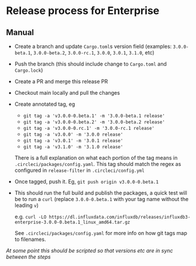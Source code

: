 # Release process for Enterprise

## Manual

- Create a branch and update `Cargo.toml`s version field (examples: `3.0.0-beta.1`, `3.0.0-beta.2`, `3.0.0-rc.1`, `3.0.0`, `3.0.1`, `3.1.0`, etc)
- Push the branch (this should include change to `Cargo.toml` and `Cargo.lock`)
- Create a PR and merge this release PR
- Checkout main locally and pull the changes
- Create annotated tag, eg
    - `git tag -a 'v3.0.0-0.beta.1' -m '3.0.0-beta.1 release'`
    - `git tag -a 'v3.0.0-0.beta.2' -m '3.0.0-beta.2 release'`
    - `git tag -a 'v3.0.0-0.rc.1' -m '3.0.0-rc.1 release'`
    - `git tag -a 'v3.0.0' -m '3.0.0 release'`
    - `git tag -a 'v3.0.1' -m '3.0.1 release'`
    - `git tag -a 'v3.1.0' -m '3.1.0 release'`

  There is a full explanation on what each portion of the tag means in `.circleci/packages/config.yaml`. This tag should match the regex as configured in `release-filter` in `.circleci/config.yml`
- Once tagged, push it. Eg, `git push origin v3.0.0-0.beta.1`
- This should run the full build and publish the packages, a quick test will be to run a `curl` (replace `3.0.0-0.beta.1` with your tag name without the leading `v`)

  e.g. `curl -LO https://dl.influxdata.com/influxdb/releases/influxdb3-enterprise-3.0.0-0.beta.1_linux_amd64.tar.gz`

  See `.circleci/packages/config.yaml` for more info on how git tags map to filenames.


_At some point this should be scripted so that versions etc are in sync between the steps_
